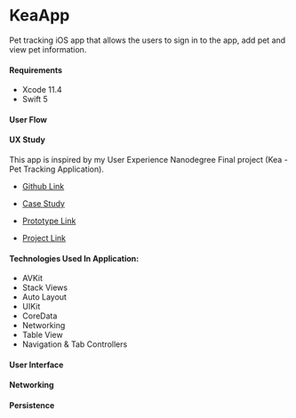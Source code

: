 # KeaApp
Pet tracking iOS app that allows the users to sign in to the app, add pet and view pet information.

#### Requirements
- Xcode 11.4
- Swift 5


#### User Flow


#### UX Study
This app is inspired by my User Experience Nanodegree Final project (Kea - Pet Tracking Application). 

- [Github Link](https://github.com/anmolraibhandare/Kea)

- [Case Study](https://github.com/anmolraibhandare/Kea/blob/master/Kea%20-%20Case%20Study.pdf)

- [Prototype Link](https://www.figma.com/proto/fn7K4NfOouOafKMWGQig96/Kea?node-id=291%3A755&scaling=scale-down)

- [Project Link](https://www.figma.com/file/fn7K4NfOouOafKMWGQig96/Kea?node-id=291%3A0)

#### Technologies Used In Application:
- AVKit
- Stack Views
- Auto Layout
- UIKit
- CoreData
- Networking
- Table View
- Navigation & Tab Controllers

#### User Interface

#### Networking

#### Persistence






